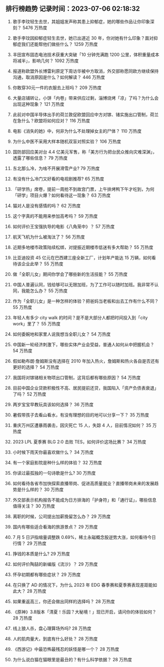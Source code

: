 
## 排行榜趋势 记录时间：2023-07-06 02:18:32
  
  1. 歌手李玟轻生去世，其姐姐发声称其患上抑郁症，她的哪些作品让你印象深刻？ 5476 万热度
    
  2. 歌手李玟因抑郁症轻生去世，她已出道近 30 年，你对她有什么印象？面对抑郁症我们还能帮他们做些什么？ 1259 万热度
    
  3. 丰田宣布固态电池技术获重大突破「10 分钟充满跑 1200 公里，体积重量成本将减半」，影响几何？ 1092 万热度
    
  4. 报道称欧盟外长博雷利原定下周访华被中方取消，外交部称愿同欧方继续保持沟通，取消原因是什么？如何解读？ 446 万热度
    
  5. 你敢穿30元一件的衣服去上班吗？ 209 万热度
    
  6. 大量店铺转让，小饼「内卷」带来供应过剩，淄博烧烤「凉」了吗？为什么会出现这种现象？ 121 万热度
    
  7. 此前对中国半导体出手的荷兰敦促欧盟回应中方对镓、锗实施出口管制，荷兰在急什么？欧盟将如何应对？ 116 万热度
    
  8. 电影《消失的她》中，何非为什么不处理掉女主的尸体？ 110 万热度
    
  9. 为什么中医不采用大样本随机双盲对照实验？ 106 万热度
    
  10. 国防部回应美对台 4.4 亿美元军售，称「美方行为把台民众推向灾难深渊」，透露了哪些信息？ 79 万热度
    
  11. 东北那么冷，为啥不开展滑雪产业? 79 万热度
    
  12. 有没有什么冷门又好看的电视剧推荐? 65 万热度
    
  13. 「研学热」席卷，提前一周抢不到故宫门票，上午排烤鸭下午才吃到，为何「研学」项目火爆？如何看待这一现象？ 63 万热度
    
  14. 猫对人是没有感情的吗？ 62 万热度
    
  15. 这个字真的不能用来参加高考吗？ 59 万热度
    
  16. 如何评价王宝强执导的电影《八角笼中》？ 57 万热度
    
  17. 航天飞机为什么被淘汰了？ 56 万热度
    
  18. 近期多地楼市政策陆续松绑，对提振近期楼市低迷有多大帮助？ 55 万热度
    
  19. 比亚迪投资 45 亿元在巴西建三座全新工厂，计划年产能达 15 万辆，如何看待该企业此举？ 55 万热度
    
  20. 做「全职儿女」期间你学会了哪些新的生活技能？ 55 万热度
    
  21. 中国人普遍认同，钱给够可以无限加班，为了工作可以随时加班。我非常不认同，我能怎么办？ 55 万热度
    
  22. 作为「全职儿女」是一种怎样的体验？把爸妈当老板和出去工作有什么不同？ 55 万热度
    
  23. 年轻人有多少 city walk 的时间？是不是大部分人都把时间投入到「city work」里了？ 55 万热度
    
  24. 如何委婉地和家里人说我想当全职儿女？ 54 万热度
    
  25. 中国新一轮经济刺激下，哪些实体产业会受益，普通人如何从中把握机会？ 54 万热度
    
  26. 假如勒布朗·詹姆斯没有选择在 2010 年加入热火，詹姆斯和热火各自是否还有更好的选择？ 54 万热度
    
  27. 我国将对镓锗相关物项出口管制，这背后都有哪些原因？ 54 万热度
    
  28. 目前中国企业贷款积极性不高、居民提前还贷，我国陷入「资产负债表衰退」了吗？ 52 万热度
    
  29. 两岁宝宝早教玩具该如何选择？ 36 万热度
    
  30. 暑假带孩子去看山看水，有没有理想的目的地可以分享一下？ 35 万热度
    
  31. 重庆万州区遭暴雨袭击，因灾死亡 15 人，失踪 4 人，目前情况如何？ 35 万热度
    
  32. 2023 LPL 夏季赛 BLG 2:0 击败 TES，如何评价这场比赛？ 34 万热度
    
  33. 小时候下雨天你最喜欢做什么？ 34 万热度
    
  34. 有一个家庭影院是种什么样的体验？ 32 万热度
    
  35. 你读过最孤独的一句诗歌是什么? 30 万热度
    
  36. 如何看待各省市加快探索直播带岗、促进高质量就业？直播带岗未来的发展趋势是什么样的？ 30 万热度
    
  37. 外交部表示机构报告不能成为日方排海的「护身符」和「通行证」，哪些信息值得关注？ 30 万热度
    
  38. 离职的时候，公司提出加薪挽留怎么办？ 29 万热度
    
  39. 国内有哪些适合看海的旅游景点？ 29 万热度
    
  40. 7 月 5 日沪指缩量调整跌 0.69%，稀土永磁概念股逆势大涨，如何看待今日行情？ 29 万热度
    
  41. 挣钱的本质是什么? 29 万热度
    
  42. 如何评价陶喆的新编版《流沙》？ 29 万热度
    
  43. 怀孕初期都有哪些症状？ 29 万热度
    
  44. 在只换了 AD 的情况下，为什么 2023 年 EDG 春季赛和夏季赛表现差距能如此大？ 28 万热度
    
  45. 如果重返高三，你还会做出同样的选择吗？ 28 万热度
    
  46. 《原神》3.8版本「清夏！乐园？大秘境！」现已开启，请问你的体验如何？ 28 万热度
    
  47. 线上狼人杀，盘心理算场外吗? 28 万热度
    
  48. 人的肌肉量大，到底有什么好处？ 28 万热度
    
  49. 《西游记》中最恐怖最残忍的妖怪是哪一个？ 28 万热度
    
  50. 为什么说白猫在猫眼里是最丑的？有什么科学依据？ 28 万热度
    